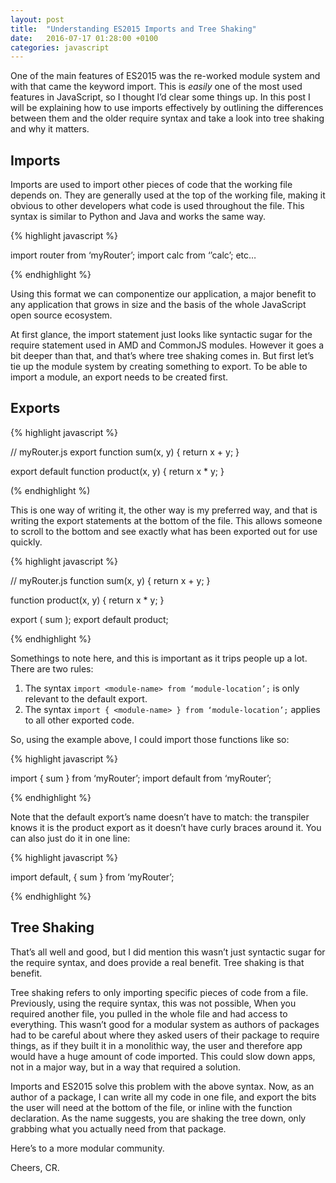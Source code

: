 ```yaml
---
layout: post
title:  "Understanding ES2015 Imports and Tree Shaking"
date:   2016-07-17 01:28:00 +0100
categories: javascript
---
```


One of the main features of ES2015 was the re-worked module system and with that came the keyword import. This is *easily* one of the most used features in JavaScript, so I thought I’d clear some things up. In this post I will be explaining how to use imports effectively by outlining the differences between them and the older require syntax and take a look into tree shaking and why it matters.

## Imports
Imports are used to import other pieces of code that the working file depends on. They are generally used at the top of the working file, making it obvious to other developers what code is used throughout the file. This syntax is similar to Python and Java and works the same way.

{% highlight javascript %}

import router from ‘myRouter’;
import calc from ‘’calc’;
etc…

{% endhighlight %}

Using this format we can componentize our application, a major benefit to any application that grows in size and the basis of the whole JavaScript open source ecosystem.

At first glance, the import statement just looks like syntactic sugar for the require statement used in AMD and CommonJS modules. However it goes a bit deeper than that, and that’s where tree shaking comes in. But first let’s tie up the module system by creating something to export. To be able to import a module, an export needs to be created first.

## Exports

{% highlight javascript %}

// myRouter.js
export function sum(x, y) {
	return x + y;
}

export default function product(x, y) {
	return x * y;
}

(% endhighlight %)

This is one way of writing it, the other way is my preferred way, and that is writing the export statements at the bottom of the file. This allows someone to scroll to the bottom and see exactly what has been exported out for use quickly.

{% highlight javascript %}

// myRouter.js
function sum(x, y) {
	return x + y;
}

function product(x, y) {
	return x * y;
}

export ( sum );
export default product;

{% endhighlight %}

Somethings to note here, and this is important as it trips people up a lot. There are two rules:

1. The syntax ```import <module-name> from ‘module-location’;``` is only relevant to the default export.
2. The syntax ```import { <module-name> } from ‘module-location’;``` applies to all other exported code.

So, using the example above, I could import those functions like so:

{% highlight javascript %}

import { sum } from ‘myRouter’;
import default from ‘myRouter’;

{% endhighlight %}

Note that the default export’s name doesn’t have to match: the transpiler knows it is the product export as it doesn’t have curly braces around it. You can also just do it in one line:

{% highlight javascript %}

import default, { sum } from ‘myRouter’;

{% endhighlight %}

## Tree Shaking
That’s all well and good, but I did mention this wasn’t just syntactic sugar for the require syntax, and does provide a real benefit. Tree shaking is that benefit.

Tree shaking refers to only importing specific pieces of code from a file. Previously, using the require syntax, this was not possible, When you required another file, you pulled in the whole file and had access to everything. This wasn’t good for a modular system as authors of packages had to be careful about where they asked users of their package to require things, as if they built it in a monolithic way, the user and therefore app would have a huge amount of code imported. This could slow down apps, not in a major way, but in a way that required a solution.

Imports and ES2015 solve this problem with the above syntax. Now, as an author of a package, I can write all my code in one file, and export the bits the user will need at the bottom of the file, or inline with the function declaration. As the name suggests, you are shaking the tree down, only grabbing what you actually need from that package.

Here’s to a more modular community.

Cheers, CR.
